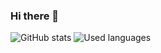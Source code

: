 ### Hi there 👋
![GitHub stats](https://github-readme-stats.vercel.app/api?username=GrigLog)
![Used languages](https://github-readme-stats.vercel.app/api/top-langs?username=GrigLog&theme=tokyonight)

<!--
**GrigLog/GrigLog** is a ✨ _special_ ✨ repository because its `README.md` (this file) appears on your GitHub profile.

Here are some ideas to get you started:

- 🔭 I’m currently working on ...
- 🌱 I’m currently learning ...
- 👯 I’m looking to collaborate on ...
- 🤔 I’m looking for help with ...
- 💬 Ask me about ...
- 📫 How to reach me: ...
- 😄 Pronouns: ...
- ⚡ Fun fact: ...
-->
